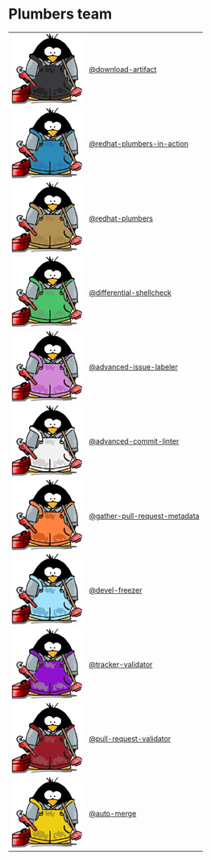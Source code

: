 # Plumbers team

<table>
    <tr>
        <td><img src="members/black-plumber.png" width = 139px height = 139px ></td>
        <td><a href="https://github.com/redhat-plumbers-in-action/download-artifact">@download-artifact</a></td>
    </tr>
    <tr>
        <td><img src="members/blue-plumber.png" width = 139px height = 139px></td>
        <td><a href="https://github.com/redhat-plumbers-in-action">@redhat-plumbers-in-action</a></td>
    </tr>
    <tr>
        <td><img src="members/brown-plumber.png" width = 139px height = 139px ></td>
        <td><a href="https://github.com/redhat-plumbers">@redhat-plumbers</a></td>
    </tr>
    <tr>
        <td><img src="members/green-plumber.png" width = 139px height = 139px></td>
        <td><a href="https://github.com/marketplace/actions/differential-shellcheck">@differential-shellcheck</a></td>
    </tr>
    <tr>
        <td><img src="members/pink-plumber.png" width = 139px height = 139px></td>
        <td><a href="https://github.com/redhat-plumbers-in-action/advanced-issue-labeler">@advanced-issue-labeler</a></td>
    </tr>
    <tr>
        <td><img src="members/white-plumber.png" width = 139px height = 139px></td>
        <td><a href="https://github.com/redhat-plumbers-in-action/advanced-commit-linter">@advanced-commit-linter</a></td>
    </tr>
    <tr>
        <td><img src="members/orange-plumber.png" width = 139px height = 139px></td>
        <td><a href="https://github.com/redhat-plumbers-in-action/gather-pull-request-metadata">@gather-pull-request-metadata</a></td>
    </tr>
    <tr>
        <td><img src="members/light-blue-plumber.png" width = 139px height = 139px></td>
        <td><a href="https://github.com/redhat-plumbers-in-action/devel-freezer">@devel-freezer</a></td>
    </tr>
    <tr>
        <td><img src="members/purple-plumber.png" width = 139px height = 139px></td>
        <td><a href="https://github.com/redhat-plumbers-in-action/tracker-validator">@tracker-validator</a></td>
    </tr>
    <tr>
        <td><img src="members/red-plumber.png" width = 139px height = 139px></td>
        <td><a href="https://github.com/redhat-plumbers-in-action/pull-request-validator">@pull-request-validator</a></td>
    </tr>
    <tr>
        <td><img src="members/yellow-plumber.png" width = 139px height = 139px></td>
        <td><a href="https://github.com/redhat-plumbers-in-action/auto-merge">@auto-merge</a></td>
    </tr>
</table>
